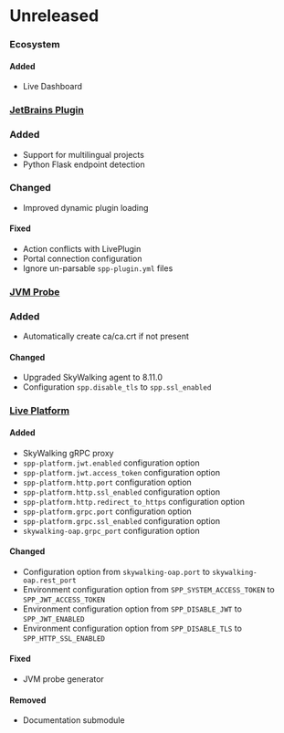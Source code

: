 # Unreleased

### Ecosystem

#### Added
- Live Dashboard

### [JetBrains Plugin](https://github.com/sourceplusplus/interface-jetbrains)

### Added
- Support for multilingual projects
- Python Flask endpoint detection

### Changed
- Improved dynamic plugin loading

#### Fixed
- Action conflicts with LivePlugin
- Portal connection configuration
- Ignore un-parsable `spp-plugin.yml` files

### [JVM Probe](https://github.com/sourceplusplus/probe-jvm)

### Added
- Automatically create ca/ca.crt if not present

#### Changed
- Upgraded SkyWalking agent to 8.11.0
- Configuration `spp.disable_tls` to `spp.ssl_enabled`

### [Live Platform](https://github.com/sourceplusplus/live-platform)

#### Added
- SkyWalking gRPC proxy
- `spp-platform.jwt.enabled` configuration option
- `spp-platform.jwt.access_token` configuration option
- `spp-platform.http.port` configuration option
- `spp-platform.http.ssl_enabled` configuration option
- `spp-platform.http.redirect_to_https` configuration option
- `spp-platform.grpc.port` configuration option
- `spp-platform.grpc.ssl_enabled` configuration option
- `skywalking-oap.grpc_port` configuration option

#### Changed
- Configuration option from `skywalking-oap.port` to `skywalking-oap.rest_port`
- Environment configuration option from `SPP_SYSTEM_ACCESS_TOKEN` to `SPP_JWT_ACCESS_TOKEN`
- Environment configuration option from `SPP_DISABLE_JWT` to `SPP_JWT_ENABLED`
- Environment configuration option from `SPP_DISABLE_TLS` to `SPP_HTTP_SSL_ENABLED`

#### Fixed
- JVM probe generator

#### Removed
- Documentation submodule
